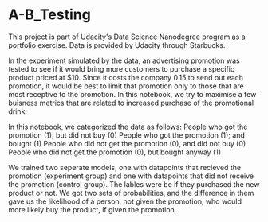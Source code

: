 # A-B_Testing
This project is part of Udacity's Data Science Nanodegree program as a portfolio exercise.
Data is provided by Udacity through Starbucks.

In the experiment simulated by the data, an advertising promotion was tested to see if it would bring more customers to
purchase a specific product priced at $10. Since it costs the company 0.15 to send out each promotion, it would be best to
limit that promotion only to those that are most receptive to the promotion.
In this notebook, we try to maximise a few buisness metrics that are related to increased purchase of the promotional drink.

In this notebook, we categorized the data as follows:
People who got the promotion (1); but did not buy (0)
People who got the promotion (1); and bought (1)
People who did not get the promotion (0), and did not buy (0)
People who did not get the promotion (0), but bought anyway (1)

We  trained two seperate models, one with datapoints that recieved the promotion (experiment group) and one with datapoints that
did not receive the promotion (control group). The lables were be if they purchased the new product or not.
We got two sets of probabilities, and the difference in them gave us the likelihood of a person, not given the promotion, 
who would more likely buy the product, if given the promotion.
